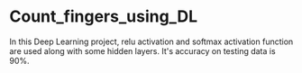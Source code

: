 # Count_fingers_using_DL
In this Deep Learning project, relu activation and softmax activation function are used along with some hidden layers. It's accuracy on testing data is 90%.
